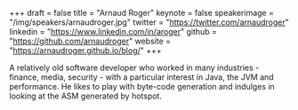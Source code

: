 +++
draft = false
title = "Arnaud Roger"
keynote = false
speakerimage = "/img/speakers/arnaudroger.jpg"
twitter = "https://twitter.com/arnaudroger"
linkedin = "https://www.linkedin.com/in/aroger"
github = "https://github.com/arnaudroger"
website = "https://arnaudroger.github.io/blog/"
+++

A relatively old software developer who worked in many industries - finance, media, security - with a particular interest in Java, the JVM and performance. He likes to play with byte-code generation and indulges in looking at the ASM generated by hotspot.